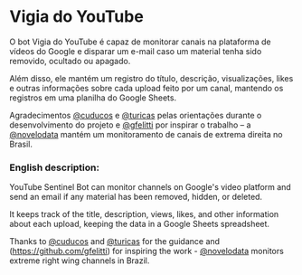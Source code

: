 # Vigia do YouTube

O bot Vigia do YouTube é capaz de monitorar canais na plataforma de vídeos do Google e disparar um e-mail caso um material tenha sido removido, ocultado ou apagado. 

Além disso, ele mantém um registro do título, descrição, visualizações, likes e outras informações sobre cada upload feito por um canal, mantendo os registros em uma planilha do Google Sheets.

Agradecimentos [@cuducos](https://github.com/cuducos) e [@turicas](https://github.com/turicas) pelas orientações durante o desenvolvimento do projeto e [@gfelitti](https://github.com/gfelitti) por inspirar o trabalho – a [@novelodata](https://github.com/novelo-io) mantém um monitoramento de canais de extrema direita no Brasil.

### English description:

YouTube Sentinel Bot can monitor channels on Google's video platform and send an email if any material has been removed, hidden, or deleted.

It keeps track of the title, description, views, likes, and other information about each upload, keeping the data in a Google Sheets spreadsheet.

Thanks to [@cuducos](https://github.com/cuducos) and [@turicas](https://github.com/turicas) for the guidance and (https://github.com/gfelitti) for inspiring the work - [@novelodata](https://github.com/novelo-io) monitors extreme right wing channels in Brazil.
